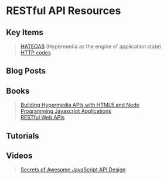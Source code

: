 # RESTful API Resources  

## Key Items  
> [HATEOAS](https://en.wikipedia.org/wiki/Hypermedia) (Hypermedia as the engine of application state)  
> [HTTP codes](../HTTP)  

## Blog Posts  
> []()  


## Books
> [Building Hypermedia APIs with HTML5 and Node](http://shop.oreilly.com/product/0636920020530.do)  
> [Programming Javascript Applications](http://chimera.labs.oreilly.com/books/1234000000262)  
> [RESTful Web APIs](http://shop.oreilly.com/product/0636920028468.do)  


## Tutorials  
> []()  


## Videos  
> [Secrets of Awesome JavaScript API Design](https://www.youtube.com/watch?v=QlQm786MClE)  
